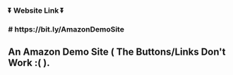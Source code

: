 <h3>⏬ Website Link ⏬<h3>
# https://bit.ly/AmazonDemoSite
<h2 style= text-align=center>An Amazon Demo Site ( The Buttons/Links Don't Work :( ).<h2>

